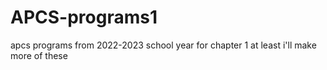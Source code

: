 # APCS-programs1
apcs programs from 2022-2023 school year
for chapter 1 at least i'll make more of these
